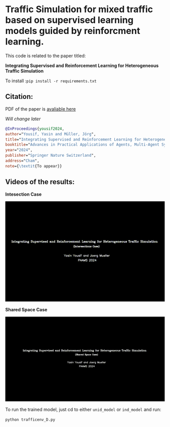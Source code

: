 




# Traffic Simulation for mixed traffic based on supervised learning models guided by reinforcment learning.

This code is related to the paper titled: 

**Integrating Supervised and Reinforcement Learning for Heterogeneous Traffic Simulation**


To install :`pip install -r requirements.txt`

## Citation:

PDF of the paper is [avaliable here](paper.pdf)

*Will change later* 


```bibtex
@InProceedings{yousif2024,
author="Yousif, Yasin and Müller, Jörg",
title="Integrating Supervised and Reinforcement Learning for Heterogeneous Traffic Simulation",
booktitle="Advances in Practical Applications of Agents, Multi-Agent Systems, and Cognitive Mimetics. The PAAMS Collection",
year="2024",
publisher="Springer Nature Switzerland",
address="Cham",
note={\textit{To appear}}
```




## Videos of the results:

**Intesection Case**

![](ind_model/output_ind.gif)


**Shared Space Case**

![](unid_model/output_unid.gif)


To run the trained model, just cd to either `unid_model` or `ind_model` and run:

`python trafficenv_D.py`





